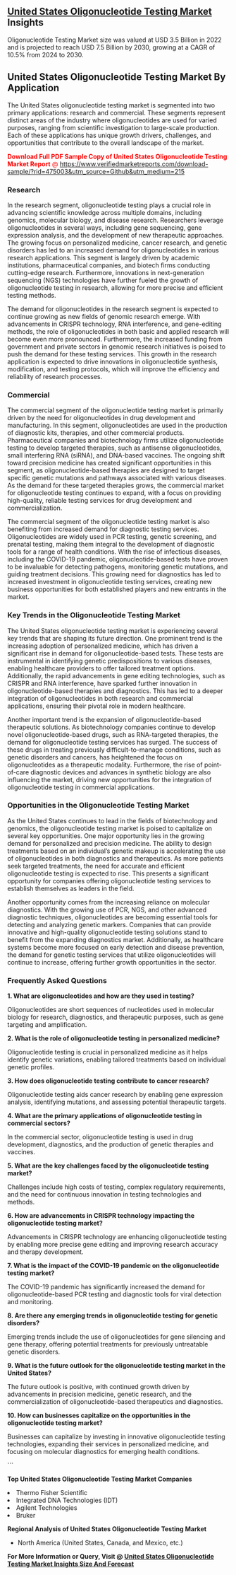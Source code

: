 <h2><a href="https://www.verifiedmarketreports.com/download-sample/?rid=475003&amp;utm_source=Github&amp;utm_medium=215" target="_blank">United States Oligonucleotide Testing Market</a> Insights</h2><p>Oligonucleotide Testing Market size was valued at USD 3.5 Billion in 2022 and is projected to reach USD 7.5 Billion by 2030, growing at a CAGR of 10.5% from 2024 to 2030.</p><p> <h2>United States Oligonucleotide Testing Market By Application</h2> <p>The United States oligonucleotide testing market is segmented into two primary applications: research and commercial. These segments represent distinct areas of the industry where oligonucleotides are used for varied purposes, ranging from scientific investigation to large-scale production. Each of these applications has unique growth drivers, challenges, and opportunities that contribute to the overall landscape of the market. <p><span class=""><span style="color: #ff0000;"><strong>Download Full PDF Sample Copy of United States Oligonucleotide Testing Market Report</strong> @ </span><a href="https://www.verifiedmarketreports.com/download-sample/?rid=475003&amp;utm_source=Github&amp;utm_medium=215" target="_blank">https://www.verifiedmarketreports.com/download-sample/?rid=475003&amp;utm_source=Github&amp;utm_medium=215</a></span></p> <h3>Research</h3> <p>In the research segment, oligonucleotide testing plays a crucial role in advancing scientific knowledge across multiple domains, including genomics, molecular biology, and disease research. Researchers leverage oligonucleotides in several ways, including gene sequencing, gene expression analysis, and the development of new therapeutic approaches. The growing focus on personalized medicine, cancer research, and genetic disorders has led to an increased demand for oligonucleotides in various research applications. This segment is largely driven by academic institutions, pharmaceutical companies, and biotech firms conducting cutting-edge research. Furthermore, innovations in next-generation sequencing (NGS) technologies have further fueled the growth of oligonucleotide testing in research, allowing for more precise and efficient testing methods. <p>The demand for oligonucleotides in the research segment is expected to continue growing as new fields of genomic research emerge. With advancements in CRISPR technology, RNA interference, and gene-editing methods, the role of oligonucleotides in both basic and applied research will become even more pronounced. Furthermore, the increased funding from government and private sectors in genomic research initiatives is poised to push the demand for these testing services. This growth in the research application is expected to drive innovations in oligonucleotide synthesis, modification, and testing protocols, which will improve the efficiency and reliability of research processes. <h3>Commercial</h3> <p>The commercial segment of the oligonucleotide testing market is primarily driven by the need for oligonucleotides in drug development and manufacturing. In this segment, oligonucleotides are used in the production of diagnostic kits, therapies, and other commercial products. Pharmaceutical companies and biotechnology firms utilize oligonucleotide testing to develop targeted therapies, such as antisense oligonucleotides, small interfering RNA (siRNA), and DNA-based vaccines. The ongoing shift toward precision medicine has created significant opportunities in this segment, as oligonucleotide-based therapies are designed to target specific genetic mutations and pathways associated with various diseases. As the demand for these targeted therapies grows, the commercial market for oligonucleotide testing continues to expand, with a focus on providing high-quality, reliable testing services for drug development and commercialization. <p>The commercial segment of the oligonucleotide testing market is also benefiting from increased demand for diagnostic testing services. Oligonucleotides are widely used in PCR testing, genetic screening, and prenatal testing, making them integral to the development of diagnostic tools for a range of health conditions. With the rise of infectious diseases, including the COVID-19 pandemic, oligonucleotide-based tests have proven to be invaluable for detecting pathogens, monitoring genetic mutations, and guiding treatment decisions. This growing need for diagnostics has led to increased investment in oligonucleotide testing services, creating new business opportunities for both established players and new entrants in the market. <h3>Key Trends in the Oligonucleotide Testing Market</h3> <p>The United States oligonucleotide testing market is experiencing several key trends that are shaping its future direction. One prominent trend is the increasing adoption of personalized medicine, which has driven a significant rise in demand for oligonucleotide-based tests. These tests are instrumental in identifying genetic predispositions to various diseases, enabling healthcare providers to offer tailored treatment options. Additionally, the rapid advancements in gene editing technologies, such as CRISPR and RNA interference, have sparked further innovation in oligonucleotide-based therapies and diagnostics. This has led to a deeper integration of oligonucleotides in both research and commercial applications, ensuring their pivotal role in modern healthcare. <p>Another important trend is the expansion of oligonucleotide-based therapeutic solutions. As biotechnology companies continue to develop novel oligonucleotide-based drugs, such as RNA-targeted therapies, the demand for oligonucleotide testing services has surged. The success of these drugs in treating previously difficult-to-manage conditions, such as genetic disorders and cancers, has heightened the focus on oligonucleotides as a therapeutic modality. Furthermore, the rise of point-of-care diagnostic devices and advances in synthetic biology are also influencing the market, driving new opportunities for the integration of oligonucleotide testing in commercial applications. <h3>Opportunities in the Oligonucleotide Testing Market</h3> <p>As the United States continues to lead in the fields of biotechnology and genomics, the oligonucleotide testing market is poised to capitalize on several key opportunities. One major opportunity lies in the growing demand for personalized and precision medicine. The ability to design treatments based on an individual’s genetic makeup is accelerating the use of oligonucleotides in both diagnostics and therapeutics. As more patients seek targeted treatments, the need for accurate and efficient oligonucleotide testing is expected to rise. This presents a significant opportunity for companies offering oligonucleotide testing services to establish themselves as leaders in the field. <p>Another opportunity comes from the increasing reliance on molecular diagnostics. With the growing use of PCR, NGS, and other advanced diagnostic techniques, oligonucleotides are becoming essential tools for detecting and analyzing genetic markers. Companies that can provide innovative and high-quality oligonucleotide testing solutions stand to benefit from the expanding diagnostics market. Additionally, as healthcare systems become more focused on early detection and disease prevention, the demand for genetic testing services that utilize oligonucleotides will continue to increase, offering further growth opportunities in the sector. <h3>Frequently Asked Questions</h3> <p><b>1. What are oligonucleotides and how are they used in testing?</b></p> <p>Oligonucleotides are short sequences of nucleotides used in molecular biology for research, diagnostics, and therapeutic purposes, such as gene targeting and amplification.</p> <p><b>2. What is the role of oligonucleotide testing in personalized medicine?</b></p> <p>Oligonucleotide testing is crucial in personalized medicine as it helps identify genetic variations, enabling tailored treatments based on individual genetic profiles.</p> <p><b>3. How does oligonucleotide testing contribute to cancer research?</b></p> <p>Oligonucleotide testing aids cancer research by enabling gene expression analysis, identifying mutations, and assessing potential therapeutic targets.</p> <p><b>4. What are the primary applications of oligonucleotide testing in commercial sectors?</b></p> <p>In the commercial sector, oligonucleotide testing is used in drug development, diagnostics, and the production of genetic therapies and vaccines.</p> <p><b>5. What are the key challenges faced by the oligonucleotide testing market?</b></p> <p>Challenges include high costs of testing, complex regulatory requirements, and the need for continuous innovation in testing technologies and methods.</p> <p><b>6. How are advancements in CRISPR technology impacting the oligonucleotide testing market?</b></p> <p>Advancements in CRISPR technology are enhancing oligonucleotide testing by enabling more precise gene editing and improving research accuracy and therapy development.</p> <p><b>7. What is the impact of the COVID-19 pandemic on the oligonucleotide testing market?</b></p> <p>The COVID-19 pandemic has significantly increased the demand for oligonucleotide-based PCR testing and diagnostic tools for viral detection and monitoring.</p> <p><b>8. Are there any emerging trends in oligonucleotide testing for genetic disorders?</b></p> <p>Emerging trends include the use of oligonucleotides for gene silencing and gene therapy, offering potential treatments for previously untreatable genetic disorders.</p> <p><b>9. What is the future outlook for the oligonucleotide testing market in the United States?</b></p> <p>The future outlook is positive, with continued growth driven by advancements in precision medicine, genetic research, and the commercialization of oligonucleotide-based therapeutics and diagnostics.</p> <p><b>10. How can businesses capitalize on the opportunities in the oligonucleotide testing market?</b></p> <p>Businesses can capitalize by investing in innovative oligonucleotide testing technologies, expanding their services in personalized medicine, and focusing on molecular diagnostics for emerging health conditions.</p> ```</p><p><strong>Top United States Oligonucleotide Testing Market Companies</strong></p><div data-test-id=""><p><li>Thermo Fisher Scientific</li><li> Integrated DNA Technologies (IDT)</li><li> Agilent Technologies</li><li> Bruker</li></p><div><strong>Regional Analysis of&nbsp;United States Oligonucleotide Testing Market</strong></div><ul><li dir="ltr"><p dir="ltr">North America&nbsp;(United States, Canada, and Mexico, etc.)</p></li></ul><p><strong>For More Information or Query, Visit @&nbsp;</strong><strong><a href="https://www.verifiedmarketreports.com/product/oligonucleotide-testing-market-size-and-forecast/?utm_source=Github&amp;utm_medium=215" target="_blank">United States Oligonucleotide Testing Market Insights Size And Forecast</a></strong></p></div>
